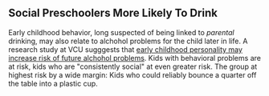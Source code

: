 
## Social Preschoolers More Likely To Drink

Early childhood behavior, long suspected of being linked to *parental* drinking, may also relate to alchohol problems for the child later in life. A research study at VCU sugggests that [early childhood personality may increase risk of future alchohol problems](http://news.vcu.edu/news/Preschool_Personality_May_Predict_Teenage_Alcohol_Use "Preschool Personality May Predict Teenage Alcohol Use"). Kids with behavioral problems are at risk, kids who are "consistently social" at even greater risk. The group at highest risk by a wide margin: Kids who could reliably bounce a quarter off the table into a plastic cup.

